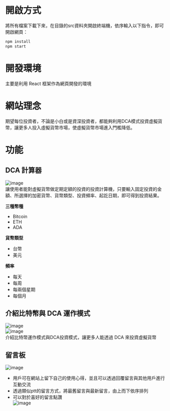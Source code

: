 # 開啟方式  
將所有檔案下載下來，在目錄的src資料夾開啟終端機，依序輸入以下指令，即可開啟網頁：  
```bash
npm install
npm start  
```
# 開發環境
主要是利用 React 框架作為網頁開發的環境  

# 網站理念
期望每位投資者，不論是小白或是資深投資者，都能夠利用DCA模式投資虛擬貨幣，讓更多人投入虛擬貨幣市場，使虛擬貨幣市場進入門檻降低。    

# 功能

## DCA 計算器
![image](https://github.com/user-attachments/assets/2a13554a-798b-4543-b471-1ae27d940b60)  
讓使用者能對虛擬貨幣做定期定額的投資的投資計算機，只要輸入固定投資的金額、所選擇的加密貨幣、貨幣類型、投資頻率、起訖日期，即可得到投資結果。  

  
**三種幣種**  
* Bitcoin
* ETH
* ADA

**貨幣類型**
* 台幣
* 美元

**頻率**
* 每天
* 每周
* 每兩個星期
* 每個月
## 介紹比特幣與 DCA 運作模式
![image](https://github.com/user-attachments/assets/82126254-5ba2-47b0-8ae1-e946dfcd2ed5)  
![image](https://github.com/user-attachments/assets/f667abc7-9fca-439a-87ea-363ba85bb6eb)  
介紹比特幣運作模式與DCA投資模式，讓更多人能透過 DCA 來投資虛擬貨幣


## 留言板
![image](https://github.com/user-attachments/assets/7fe4dacf-de3b-4c10-b7e6-a7759b842adc)  
* 用戶可在網站上留下自己的使用心得，並且可以透過回覆留言與其他用戶進行互動交流
* 透過類似ptt的留言方式，將最舊留言與最新留言，由上而下依序排列
* 可以對於喜好的留言點讚  
![image](https://github.com/user-attachments/assets/8618149c-a3fa-4537-8a79-039425971ac6)

